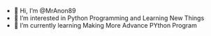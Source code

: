 - 👋 Hi, I’m @MrAnon89
- 👀 I’m interested in Python Programming and Learning New Things
- 🌱 I’m currently learning Making More Advance PYthon Program

<!---
MrAnon89/MrAnon89 is a ✨ special ✨ repository because its `README.md` (this file) appears on your GitHub profile.
You can click the Preview link to take a look at your changes.
--->
